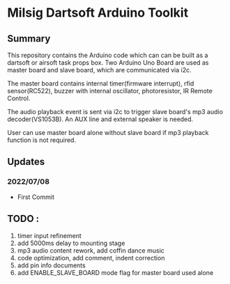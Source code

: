 # Milsig Dartsoft Arduino Toolkit

## Summary
This repository contains the Arduino code which can can be built as a dartsoft or airsoft task props box. Two Arduino Uno Board are used as master board and slave board,  which are communicated via i2c. 

The master board contains internal timer(firmware interrupt), rfid sensor(RC522), buzzer with internal oscillator, photoresistor, IR Remote Control. 

The audio playback event is sent via i2c to trigger slave board's mp3 audio decoder(VS1053B). An AUX line and external speaker is needed. 

User can use master board alone without slave board if mp3 playback function is not required.


## Updates 

### 2022/07/08
* First Commit


## TODO : 
1. timer input refinement
2. add 5000ms delay to mounting stage
3. mp3 audio content rework, add coffin dance music
4. code optimization, add comment, indent correction
5. add pin info documents
6. add ENABLE_SLAVE_BOARD mode flag for master board used alone
